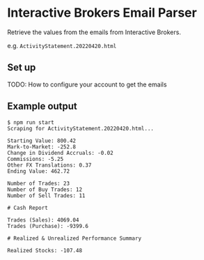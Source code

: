 # Interactive Brokers Email Parser

Retrieve the values from the emails from Interactive Brokers.

e.g. `ActivityStatement.20220420.html`

## Set up

TODO: How to configure your account to get the emails

## Example output

```text
$ npm run start
Scraping for ActivityStatement.20220420.html...

Starting Value: 800.42
Mark-to-Market: -252.8
Change in Dividend Accruals: -0.02
Commissions: -5.25
Other FX Translations: 0.37
Ending Value: 462.72

Number of Trades: 23
Number of Buy Trades: 12
Number of Sell Trades: 11

# Cash Report

Trades (Sales): 4069.04
Trades (Purchase): -9399.6

# Realized & Unrealized Performance Summary

Realized Stocks: -107.48
```
